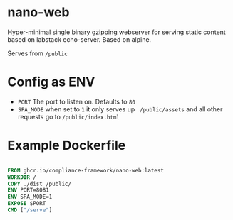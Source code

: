 # nano-web

Hyper-minimal single binary gzipping webserver for serving static content based on labstack echo-server. Based on alpine.

Serves from `/public`

# Config as ENV

- `PORT` The port to listen on. Defaults to `80`
- `SPA_MODE` when set to `1` it only serves up ` /public/assets` and all other requests go to `/public/index.html`

# Example Dockerfile

```Dockerfile

FROM ghcr.io/compliance-framework/nano-web:latest
WORKDIR /
COPY ./dist /public/
ENV PORT=8081
ENV SPA_MODE=1
EXPOSE $PORT
CMD ["/serve"]

```
